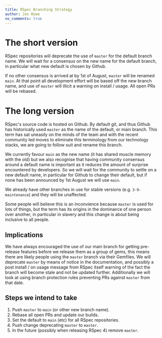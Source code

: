 ```yaml
---
title: RSpec Branching Strategy
author: Jon Rowe
no_comments: true
---
```


# The short version

RSpec repositories will deprecate the use of `master` for the default branch
name. We will wait for a consensus on the new name for the default branch,
in particular what new default is chosen by Github.

If no other consensus is arrived at by 1st of August, `master` will be
renamed `main`. At that point all development effort will be based off
the new branch name, and use of `master` will illicit a warning on install
/ usage. All open PRs will be rebased.

# The long version

RSpec's source code is hosted on Github. By default git, and thus Github has
historically used `master` as the name of the default, or main branch. This
term has sat uneasily on the minds of the team and with the recent community
led moves to eliminate this terminology from our technology stacks, we are going
to follow suit and rename this branch.

We currently favour `main` as the new name (it has shared muscle memory with
the old) but we also recognise that having community consensus around a
default name is important as it reduces the amount of surprise encountered by
developers. So we will wait for the community to settle on a new default name,
in particular for Github to change their default, but if none has been
announced by 1st August we will use `main`.

We already have other branches in use for stable versions (e.g.
`3-9-maintenance`) and they will be unaffected.

Some people will believe this is an inconvience because `master` is used for
lots of things, but the term has its origins in the dominance of one person
over another, in particular in slavery and this change is about being
inclusive to all people.

## Implications

We have always encouraged the use of our main branch for getting pre-release
features before we release them as a group of gems, this means there are likely
people using the `master` branch via their Gemfiles. We will deprecate
`master` by means of notice in the documentation, and possibly a post install
/ on usage message from RSpec itself warning of the fact the branch will
become stale and not be updated further. Additionally we will look at
using branch protection rules preventing PRs against `master` from that date.

## Steps we intend to take

1. Push `master` to `main` (or other new branch name).
2. Rebase all open PRs and update our builds.
3. Set the default to `main` (etc) for all RSpec repositories.
4. Push change deprecating `master` to `master`.
5. In the future (possibly when releasing RSpec 4) remove `master`.
